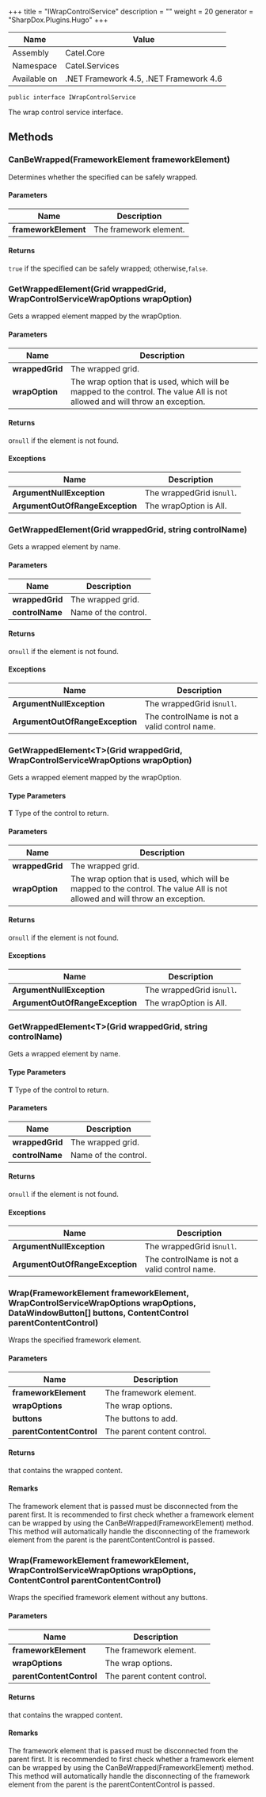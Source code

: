 

+++
title = "IWrapControlService" 
description = ""
weight = 20
generator = "SharpDox.Plugins.Hugo"
+++

Name|Value
---|---
Assembly|Catel.Core
Namespace|Catel.Services
Available on|.NET Framework 4.5, .NET Framework 4.6

```
public interface IWrapControlService
```

The wrap control service interface.

## Methods

### CanBeWrapped(FrameworkElement frameworkElement)

Determines whether the specified can be safely wrapped.

#### Parameters

Name|Description
---|---
**frameworkElement**|The framework element.

#### Returns

`true` if the specified can be safely wrapped; otherwise,`false`.

### GetWrappedElement(Grid wrappedGrid, WrapControlServiceWrapOptions wrapOption)

Gets a wrapped element mapped by the wrapOption.

#### Parameters

Name|Description
---|---
**wrappedGrid**|The wrapped grid.
**wrapOption**|The wrap option that is used, which will be mapped to the control. The value All is not allowed and will throw an exception.

#### Returns

or`null` if the element is not found.

#### Exceptions

Name|Description
---|---
**ArgumentNullException**|The wrappedGrid is`null`.
**ArgumentOutOfRangeException**|The wrapOption is All.

### GetWrappedElement(Grid wrappedGrid, string controlName)

Gets a wrapped element by name.

#### Parameters

Name|Description
---|---
**wrappedGrid**|The wrapped grid.
**controlName**|Name of the control.

#### Returns

or`null` if the element is not found.

#### Exceptions

Name|Description
---|---
**ArgumentNullException**|The wrappedGrid is`null`.
**ArgumentOutOfRangeException**|The controlName is not a valid control name.

### GetWrappedElement&lt;T&gt;(Grid wrappedGrid, WrapControlServiceWrapOptions wrapOption)

Gets a wrapped element mapped by the wrapOption.

#### Type Parameters

**T**
Type of the control to return.

#### Parameters

Name|Description
---|---
**wrappedGrid**|The wrapped grid.
**wrapOption**|The wrap option that is used, which will be mapped to the control. The value All is not allowed and will throw an exception.

#### Returns

or`null` if the element is not found.

#### Exceptions

Name|Description
---|---
**ArgumentNullException**|The wrappedGrid is`null`.
**ArgumentOutOfRangeException**|The wrapOption is All.

### GetWrappedElement&lt;T&gt;(Grid wrappedGrid, string controlName)

Gets a wrapped element by name.

#### Type Parameters

**T**
Type of the control to return.

#### Parameters

Name|Description
---|---
**wrappedGrid**|The wrapped grid.
**controlName**|Name of the control.

#### Returns

or`null` if the element is not found.

#### Exceptions

Name|Description
---|---
**ArgumentNullException**|The wrappedGrid is`null`.
**ArgumentOutOfRangeException**|The controlName is not a valid control name.

### Wrap(FrameworkElement frameworkElement, WrapControlServiceWrapOptions wrapOptions, DataWindowButton[] buttons, ContentControl parentContentControl)

Wraps the specified framework element.

#### Parameters

Name|Description
---|---
**frameworkElement**|The framework element.
**wrapOptions**|The wrap options.
**buttons**|The buttons to add.
**parentContentControl**|The parent content control.

#### Returns

that contains the wrapped content.

#### Remarks

The framework element that is passed must be disconnected from the parent first. It is recommended to first check whether a framework element can be wrapped by using the CanBeWrapped(FrameworkElement) method. This method will automatically handle the disconnecting of the framework element from the parent is the parentContentControl is passed.

### Wrap(FrameworkElement frameworkElement, WrapControlServiceWrapOptions wrapOptions, ContentControl parentContentControl)

Wraps the specified framework element without any buttons.

#### Parameters

Name|Description
---|---
**frameworkElement**|The framework element.
**wrapOptions**|The wrap options.
**parentContentControl**|The parent content control.

#### Returns

that contains the wrapped content.

#### Remarks

The framework element that is passed must be disconnected from the parent first. It is recommended to first check whether a framework element can be wrapped by using the CanBeWrapped(FrameworkElement) method. This method will automatically handle the disconnecting of the framework element from the parent is the parentContentControl is passed.

